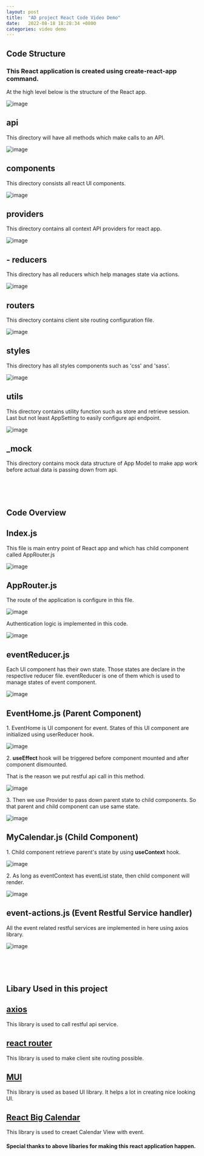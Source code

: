 ```yaml
---
layout: post
title:  "AD project React Code Video Demo"
date:   2022-08-18 18:28:34 +0800
categories: video demo
---
```


<h2>Code Structure</h2>
<h3>This React application is created using create-react-app command.</h3>
<p>At the high level below is the structure of the React app.</p>

![image](https://user-images.githubusercontent.com/100519215/185398745-cc01f90e-f88c-4cc9-8efb-c07b68b068b0.png)


## api
<p>This directory will have all methods which make calls to an API.</p>

![image](https://user-images.githubusercontent.com/100519215/185402500-df7ce799-2b05-4eac-bb4f-af73299e3934.png)


## components
<p>This directory consists all react UI components.</p>

![image](https://user-images.githubusercontent.com/100519215/185402686-31484ee5-63ae-4eaf-8b4b-64d046248c29.png)


## providers
<p>This directory contains all context API providers for react app.</p>

![image](https://user-images.githubusercontent.com/100519215/185402784-60096885-675c-4165-8a4f-842d0b4c1fd8.png)


## - reducers
<p>This directory has all reducers which help manages state via actions.</p>

![image](https://user-images.githubusercontent.com/100519215/185402840-c479dc7f-c99a-4614-992f-0d5b175e1872.png)

## routers
<p>This directory contains client site routing configuration file.</p>

![image](https://user-images.githubusercontent.com/100519215/185403033-bb5bd00c-ef10-4cfa-8e5a-60c13dedb2ea.png)

## styles
<p>This directory has all styles components such as 'css' and 'sass'.</p>

 ![image](https://user-images.githubusercontent.com/100519215/185402932-5077813c-f392-4abb-8666-16dc80dd5cd9.png)

## utils
 <p>This directory contains utility function such as store and retrieve session. Last but not least AppSetting to easily configure api endpoint.</p>

![image](https://user-images.githubusercontent.com/100519215/185403637-f6022141-b703-4c6d-a547-814707c6d244.png)


##  _mock
<p>This directory contains mock data structure of App Model to make app work before actual data is passing down from api.</p>


<p>&nbsp;</p>

<p>&nbsp;</p>


<h2>Code Overview</h2>


## Index.js
<p>This file is main entry point of React app and which has child component called AppRouter.js</p>

![image](https://user-images.githubusercontent.com/100519215/185407241-072af988-529f-4be7-904d-da8f550ee22a.png)

## AppRouter.js
<p>The route of the application is configure in this file.</p>

![image](https://user-images.githubusercontent.com/100519215/185408254-bc260fe8-46b3-4b00-95f4-603488f40ce2.png)

<p>Authentication logic is implemented in this code.</p>

![image](https://user-images.githubusercontent.com/100519215/185408355-be5416cd-68e0-440d-b606-33dce928654d.png)

## eventReducer.js  
<p>Each UI component has their own state. Those states are declare in the respective reducer file. eventReducer is one of them which is used to manage states of event component.</p>

![image](https://user-images.githubusercontent.com/100519215/185410590-46ffc357-79cd-47b6-87bf-49dfb1f91c31.png)

## EventHome.js (Parent Component)
<p>1. EventHome is UI component for event. States of this UI component are initialized using userReducer hook.</p>

![image](https://user-images.githubusercontent.com/100519215/185412197-7c6c346f-d23d-47e0-9a19-13e92a7bb1d4.png)

<p>2. <b>useEffect</b> hook will be triggered before component mounted and after component dismounted.</p>
<p>That is the reason we put restful api call in this method.</p>

![image](https://user-images.githubusercontent.com/100519215/185413535-7d86b1ae-e664-4fdf-8a5c-2d098eb11c0a.png)

<p>3. Then we use Provider to pass down parent state to child components. So that parent and child component can use same state.</p>

![image](https://user-images.githubusercontent.com/100519215/185413034-ea30df89-71a7-480d-aeec-79e9817578df.png)

## MyCalendar.js (Child Component)
<p>1. Child component retrieve parent's state by using <b>useContext</b> hook.</p> 

![image](https://user-images.githubusercontent.com/100519215/185418359-2893085b-1f84-4762-8100-e4e2a662e867.png)

<p>2. As long as eventContext has eventList state, then child component will render.</p> 

![image](https://user-images.githubusercontent.com/100519215/185419001-321b7312-486b-4b3a-b63e-0fb3fee1adf9.png)

##  event-actions.js (Event Restful Service handler)
<p>All the event related restful services are implemented in here using axios library.</p> 

![image](https://user-images.githubusercontent.com/100519215/185419978-1f47cb4b-046c-485c-b2f1-9851556ceaf5.png)


<p>&nbsp;</p>

<p>&nbsp;</p>

## Libary Used in this project 

<h2><a href="https://axios-http.com/docs/intro" target="_blank">axios</a></h2>
<p>This library is used to call restful api service.</p>

<h2><a href="https://reactrouter.com/docs/en/v6/getting-started/overview" target="_blank">react router</a></h2>
<p>This library is used to make client site routing possible.</p>

<h2><a href="https://mui.com/" target="_blank">MUI</a></h2>
<p>This library is used as based UI library. It helps a lot in creating nice looking UI.</p>

<h2><a href="https://github.com/jquense/react-big-calendar" target="_blank">React Big Calendar</a></h2>
<p>This library is used to creaet Calendar View with event.</p>

#### Special thanks to above libaries for making this react application happen.



